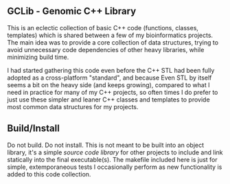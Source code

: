 ## GCLib - Genomic C++ Library
This is an eclectic collection of basic C++ code (functions, classes, templates) which is shared between a few of my bioinformatics projects. The main idea was to provide a core collection of data structures, trying to avoid unnecessary code dependencies of other heavy libraries, while minimizing build time. 

I had started gathering this code even before the C++ STL had been fully adopted as a cross-platform "standard", and because 
Even STL by itself seems a bit on the heavy side (and keeps growing), compared to what I need in practice for many of my C++ projects, so often times I do prefer to just use these simpler and leaner C++ classes and templates to provide most common data structures for my projects.

## Build/Install
Do not build. Do not install. This is not meant to be built into an object library, it's a simple _source code library_ for other projects to include and link statically into the final executable(s). The makefile included here is just for simple, extemporaneous tests I occasionally perform as new functionality is added to this code collection.
